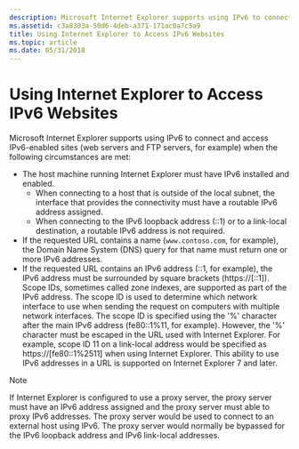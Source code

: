 ```yaml
---
description: Microsoft Internet Explorer supports using IPv6 to connect and access IPv6-enabled sites (web servers and FTP servers, for example) when the following circumstances are met:The host machine running Internet Explorer must have IPv6 installed and enabled.When connecting to a host that is outside of the local subnet, the interface that provides the connectivity must have a routable IPv6 address assigned.When connecting to the IPv6 loopback address (::1) or to a link-local destination, a routable IPv6 address is not required.If the requested URL contains a name (`www.contoso.com`, for example), the Domain Name System (DNS) query for that name must return one or more IPv6 addresses.If the requested URL contains an IPv6 address (::1, for example), the IPv6 address must be surrounded by square brackets (https://\[::1\]). Scope IDs, sometimes called zone indexes, are supported as part of the IPv6 address. The scope ID is used to determine which network interface to use when sending the request on computers with multiple network interfaces. The scope ID is specified using the '%' character after the main IPv6 address (fe80::1%11, for example). However, the '%' character must be escaped in the URL used with Internet Explorer. For example, scope ID 11 on a link-local address would be specified as https://\[fe80::1%2511\] when using Internet Explorer. This ability to use IPv6 addresses in a URL is supported on Internet Explorer 7 and later.
ms.assetid: c3a8303a-50d6-4deb-a371-171ac0a7c5a9
title: Using Internet Explorer to Access IPv6 Websites
ms.topic: article
ms.date: 05/31/2018
---
```


# Using Internet Explorer to Access IPv6 Websites

Microsoft Internet Explorer supports using IPv6 to connect and access IPv6-enabled sites (web servers and FTP servers, for example) when the following circumstances are met:

-   The host machine running Internet Explorer must have IPv6 installed and enabled.
    -   When connecting to a host that is outside of the local subnet, the interface that provides the connectivity must have a routable IPv6 address assigned.
    -   When connecting to the IPv6 loopback address (::1) or to a link-local destination, a routable IPv6 address is not required.
-   If the requested URL contains a name (`www.contoso.com`, for example), the Domain Name System (DNS) query for that name must return one or more IPv6 addresses.
-   If the requested URL contains an IPv6 address (::1, for example), the IPv6 address must be surrounded by square brackets (https://\[::1\]). Scope IDs, sometimes called zone indexes, are supported as part of the IPv6 address. The scope ID is used to determine which network interface to use when sending the request on computers with multiple network interfaces. The scope ID is specified using the '%' character after the main IPv6 address (fe80::1%11, for example). However, the '%' character must be escaped in the URL used with Internet Explorer. For example, scope ID 11 on a link-local address would be specified as https://\[fe80::1%2511\] when using Internet Explorer. This ability to use IPv6 addresses in a URL is supported on Internet Explorer 7 and later.

> [!Note]  
> If Internet Explorer is configured to use a proxy server, the proxy server must have an IPv6 address assigned and the proxy server must able to proxy IPv6 addresses. The proxy server would be used to connect to an external host using IPv6. The proxy server would normally be bypassed for the IPv6 loopback address and IPv6 link-local addresses.

 

 

 



